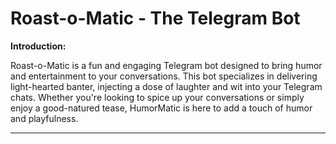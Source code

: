 # Roast-o-Matic - The Telegram Bot

**Introduction:**

Roast-o-Matic is a fun and engaging Telegram bot designed to bring humor and entertainment to your conversations. This bot specializes in delivering light-hearted banter, injecting a dose of laughter and wit into your Telegram chats. Whether you're looking to spice up your conversations or simply enjoy a good-natured tease, HumorMatic is here to add a touch of humor and playfulness.

---

